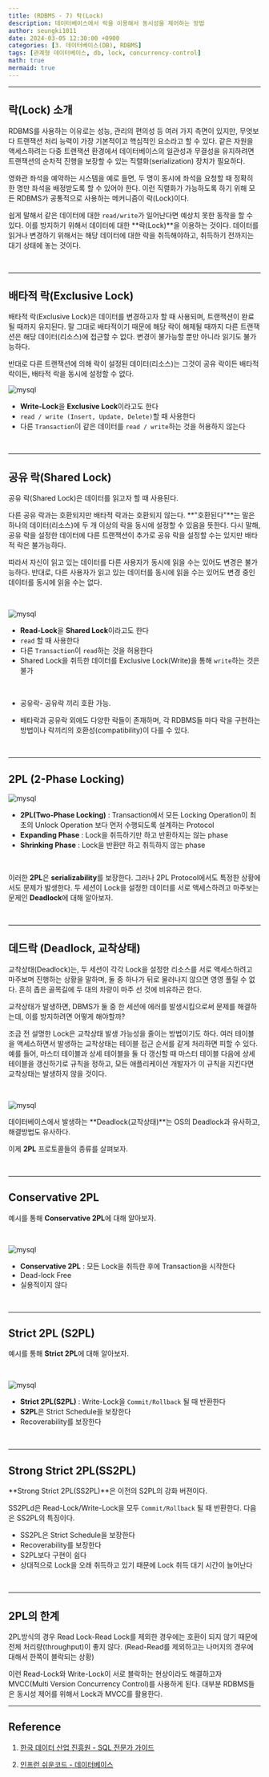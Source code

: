 ```yaml
---
title: (RDBMS - 7) 락(Lock)
description: 데이터베이스에서 락을 이용해서 동시성을 제어하는 방법
author: seungki1011
date: 2024-03-05 12:30:00 +0900
categories: [3. 데이터베이스(DB), RDBMS]
tags: [관계형 데이터베이스, db, lock, concurrency-control]
math: true
mermaid: true
---
```


---

## 락(Lock) 소개

RDBMS를 사용하는 이유로는 성능, 관리의 편의성 등 여러 가지 측면이 있지만, 무엇보다 트랜잭션 처리 능력이 가장 기본적이고 핵심적인 요소라고 할 수 있다. 같은 자원을 액세스하려는 다중 트랜잭션 환경에서 데이터베이스의 일관성과 무결성을 유지하려면 트랜잭션의 순차적 진행을 보장할 수 있는 직렬화(serialization) 장치가 필요하다. 

영화관 좌석을 예약하는 시스템을 예로 들면, 두 명이 동시에 좌석을 요청할 때 정확히 한 명만 좌석을 배정받도록 할 수 있어야 한다. 이런 직렬화가 가능하도록 하기 위해 모든 RDBMS가 공통적으로 사용하는 메커니즘이 락(Lock)이다. 

쉽게 말해서 같은 데이터에 대한 ```read/write```가 일어난다면 예상치 못한 동작을 할 수 있다. 이를 방지하기 위해서 데이터에 대한 **락(Lock)**을 이용하는 것이다. 데이터를 읽거나 변경하기 위해서는 해당 데이터에 대한 락을 취득해야하고, 취득하기 전까지는 대기 상태에 놓는 것이다. 

<br>

---

## 배타적 락(Exclusive Lock)

배타적 락(Exclusive Lock)은 데이터를 변경하고자 할 때 사용되며, 트랜잭션이 완료될 때까지 유지된다. 말 그대로 배타적이기 때문에 해당 락이 해제될 때까지 다른 트랜잭션은 해당 데이터(리소스)에 접근할 수 없다. 변경이 불가능할 뿐만 아니라 읽기도 불가능하다. 

반대로 다른 트랜잭션에 의해 락이 설정된 데이터(리소스)는 그것이 공유 락이든 배타적 락이든, 배타적 락을 동시에 설정할 수 없다.

 ![mysql](../post_images/2024-03-05-rdbms-7-lock/exclusive2.png)

* **Write-Lock**을 **Exclusive Lock**이라고도 한다
* ```read / write (Insert, Update, Delete)```할 때 사용한다
* 다른 ```Transaction```이 같은 데이터를 ```read / write```하는 것을 허용하지 않는다

<br>

---

## 공유 락(Shared Lock)

공유 락(Shared Lock)은 데이터를 읽고자 할 때 사용된다. 

다른 공유 락과는 호환되지만 배타적 락과는 호환되지 않는다. **"호환된다"**는 말은 하나의 데이터(리소스)에 두 개 이상의 락을 동시에 설정할 수 있음을 뜻한다. 다시 말해, 공유 락을 설정한 데이터에 다른 트랜잭션이 추가로 공유 락을 설정할 수는 있지만 배타적 락은 불가능하다. 

따라서 자신이 읽고 있는 데이터를 다른 사용자가 동시에 읽을 수는 있어도 변경은 불가능하다. 반대로, 다른 사용자가 읽고 있는 데이터를 동시에 읽을 수는 있어도 변경 중인 데이터를 동시에 읽을 수는 없다.

<br>

 ![mysql](../post_images/2024-03-05-rdbms-7-lock/sharedlock1.png)

* **Read-Lock**을 **Shared Lock**이라고도 한다
* ```read``` 할 때 사용한다
* 다른 ```Transaction```이 ```read```하는 것을 허용한다
* Shared Lock을 취득한 데이터를 Exclusive Lock(Write)을 통해 ```write```하는 것은 불가

<br>

* 공유락- 공유락 끼리 호환 가능.

* 배타락과 공유락 외에도 다양한 락들이 존재하며, 각 RDBMS들 마다 락을 구현하는 방법이나 락끼리의 호환성(compatibility)이 다를 수 있다.

<br>

---

## 2PL (2-Phase Locking)

 ![mysql](../post_images/2024-03-05-rdbms-7-lock/2pl1.png)

* **2PL(Two-Phase Locking)** : Transaction에서 모든 Locking Operation이 최초의 Unlock Operation 보다 먼저 수행되도록 설계하는 Protocol
* **Expanding Phase** : Lock을 취득하기만 하고 반환하지는 않는 phase
* **Shrinking Phase** : Lock을 반환만 하고 취득하지 않는 phase

<br>

이러한 **2PL**은 **serializability**를 보장한다. 그러나 2PL Protocol에서도 특정한 상황에서도 문제가 발생한다. 두 세션이 Lock을 설정한 데이터를 서로 액세스하려고 마주보는 문제인 **Deadlock**에 대해 알아보자.

<br>

---

## 데드락 (Deadlock, 교착상태)

교착상태(Deadlock)는, 두 세션이 각각 Lock을 설정한 리소스를 서로 액세스하려고 마주보며 진행하는 상황을 말하며, 둘 중 하나가 뒤로 물러나지 않으면 영영 풀릴 수 없다. 흔히 좁은 골목길에 두 대의 차량이 마주 선 것에 비유하곤 한다. 

교착상태가 발생하면, DBMS가 둘 중 한 세션에 에러를 발생시킴으로써 문제를 해결하는데, 이를 방지하려면 어떻게 해야할까? 

조금 전 설명한 Lock은 교착상태 발생 가능성을 줄이는 방법이기도 하다. 여러 테이블을 액세스하면서 발생하는 교착상태는 테이블 접근 순서를 같게 처리하면 피할 수 있다. 예를 들어, 마스터 테이블과 상세 테이블을 둘 다 갱신할 때 마스터 테이블 다음에 상세 테이블을 갱신하기로 규칙을 정하고, 모든 애플리케이션 개발자가 이 규칙을 지킨다면 교착상태는 발생하지 않을 것이다.

<br>

 ![mysql](../post_images/2024-03-05-rdbms-7-lock/deadlock.png)

데이터베이스에서 발생하는 **Deadlock(교착상태)**는 OS의 Deadlock과 유사하고, 해결방법도 유사하다.

이제 **2PL** 프로토콜들의 종류를 살펴보자.

<br>

---

## Conservative 2PL

예시를 통해 **Conservative 2PL**에 대해 알아보자.

<br>

 ![mysql](../post_images/2024-03-05-rdbms-7-lock/conserv2pl.png)

* **Conservative 2PL** : 모든 Lock을 취득한 후에 Transaction을 시작한다
* Dead-lock Free
* 실용적이지 않다

<br>

---

## Strict 2PL (S2PL)

예시를 통해 **Strict 2PL**에 대해 알아보자.

<br>

 ![mysql](../post_images/2024-03-05-rdbms-7-lock/s2pl.png)

* **Strict 2PL(S2PL)** : Write-Lock을 ```Commit/Rollback``` 될 때 반환한다
* **S2PL**은 Strict Schedule을 보장한다
* Recoverability를 보장한다

<br>

---

## Strong Strict 2PL(SS2PL)

**Strong Strict 2PL(SS2PL)**은 이전의 S2PL의 강화 버젼이다.

SS2PLd은 Read-Lock/Write-Lock을 모두 ```Commit/Rollback``` 될 때 반환한다. 다음은 SS2PL의 특징이다.

* SS2PL은 Strict Schedule을 보장한다
* Recoverability를 보장한다
* S2PL보다 구현이 쉽다
* 상대적으로 Lock을 오래 취득하고 있기 때문에 Lock 취득 대기 시간이 늘어난다 

<br>

---

## 2PL의 한계

2PL방식의 경우 Read Lock-Read Lock를 제외한 경우에는 호환이 되지 않기 때문에 전체 처리량(throughput)이 좋지 않다. (Read-Read를 제외하고는 나머지의 경우에 대해서 한쪽이 블락되는 상황)

이런 Read-Lock와 Write-Lock이 서로 블락하는 현상이라도 해결하고자 MVCC(Multi Version Concurrency Control)를 사용하게 된다. 대부분 RDBMS들은 동시성 제어를 위해서 Lock과 MVCC를 활용한다. 

---

## Reference

1. [한국 데이터 산업 진흥원 - SQL 전문가 가이드](https://dataonair.or.kr/db-tech-reference/d-guide/sql/)

2. [인프런 쉬운코드 - 데이터베이스](https://www.inflearn.com/course/%EB%B0%B1%EC%97%94%EB%93%9C-%EB%8D%B0%EC%9D%B4%ED%84%B0%EB%B2%A0%EC%9D%B4%EC%8A%A4-%EA%B0%9C%EB%A1%A0/dashboard)
